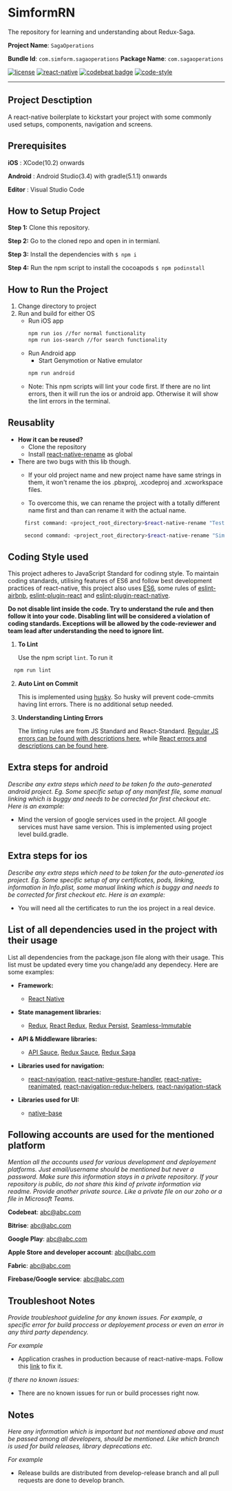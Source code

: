 # SimformRN

The repository for learning and understanding about Redux-Saga.

**Project Name**: `SagaOperations`

**Bundle Id**: `com.simform.sagaoperations`   **Package Name**: `com.sagaoperations`

[![license](https://img.shields.io/badge/LICENSE-MIT-brightgreen)](https://opensource.org/licenses/mit-license.html) [![react-native](https://img.shields.io/badge/react--native-61.0.4-brightgreen)](https://facebook.github.io/react-native/docs/0.59/getting-started) [![codebeat badge](https://codebeat.co/badges/9797c001-b8c3-4ce3-965d-257f4b77ab62)](https://codebeat.co/a/developer-0209bfcf-9e1a-4b86-a052-d18287f88f7c/projects/github-com-simformsolutions-react-native-boilerplate-latest-master) [![code-style](https://img.shields.io/badge/code%20style-standard%20JS-brightgreen)](https://standardjs.com/)

---

##  Project Desctiption
A react-native boilerplate to kickstart your project with some commonly used setups, components, navigation and screens.

## Prerequisites

**iOS** : XCode(10.2) onwards

**Android** : Android Studio(3.4) with gradle(5.1.1) onwards

**Editor** : Visual Studio Code

## How to Setup Project

**Step 1:** Clone this repository.

**Step 2:** Go to the cloned repo and open in in termianl.

**Step 3:** Install the dependencies with `$ npm i`

**Step 4:** Run the npm script to install the cocoapods `$ npm podinstall`

## How to Run the Project

1. Change directory to project
2. Run and build for either OS 
    * Run iOS app
        ```bash 
        npm run ios //for normal functionality
        npm run ios-search //for search functionality
        ```
    * Run Android app
      * Start Genymotion or Native emulator
      ```bash 
      npm run android
      ```
    * Note: This npm scripts will lint your code first. If there are no lint errors, then it will run the ios or android app. Otherwise it will show the lint errors in the terminal.

## Reusablity
- **How it can be reused?**
  - Clone the repository
  - Install [react-native-rename](https://www.npmjs.com/package/react-native-rename) as global
- There are two bugs with this lib though.	
  - If your old project name and new project name have same strings in them, it won't rename the ios .pbxproj, .xcodeproj and .xcworkspace files.

  - To overcome this, we can rename the project with a totally different name first and than can rename it with the actual name.
  ```bash 
    first command: <project_root_directory>$react-native-rename "TestApp" -b com.simform.testapp

    second command: <project_root_directory>$react-native-rename "SimformRN" -b com.simform.simformrn
  ```

## Coding Style used

This project adheres to JavaScript Standard for codinng style. To maintain coding standards, utilising features of ES6 and follow best development practices of react-native, this project also uses [ES6](http://es6-features.org/#Constants), some rules of [eslint-airbnb](https://github.com/airbnb/javascript), [eslint-plugin-react](https://github.com/yannickcr/eslint-plugin-react) and [eslint-plugin-react-native](https://github.com/intellicode/eslint-plugin-react-native).

**Do not disable lint inside the code. Try to understand the rule and then follow it into your code. Disabling lint will be considered a violation of coding standards. Exceptions will be allowed by the code-reviewer and team lead after understanding the need to ignore lint.**

1. **To Lint**
  
   Use the npm script `lint`. To run it
  ```bash 
    npm run lint
  ```
2. **Auto Lint on Commit**
   
   This is implemented using [husky](https://github.com/typicode/husky). So husky will prevent code-cmmits having lint errors. There is no additional setup needed.

3. **Understanding Linting Errors**

   The linting rules are from JS Standard and React-Standard.  [Regular JS errors can be found with descriptions here](http://eslint.org/docs/rules/), while [React errors and descriptions can be found here](https://github.com/yannickcr/eslint-plugin-react).

## Extra steps for android

_Describe any extra steps which need to be taken fo the auto-generated android project. Eg. Some specific setup of any manifest file, some manual linking which is buggy and needs to be corrected for first checkout etc. Here is an example:_

- Mind the version of google services used in the project. All google services must have same version. This is implemented using project level build.gradle.

## Extra steps for ios

_Describe any extra steps which need to be taken for the auto-generated ios project. Eg. Some specific setup of any certificates, pods, linking, information in Info.plist, some manual linking which is buggy and needs to be corrected for first checkout etc. Here is an example:_

- You will need all the certificates to run the ios project in a real device.

## List of all dependencies used in the project with their usage

List all dependencies from the package.json file along with their usage. This list must be updated every time you change/add any dependecy. Here are some examples:

- **Framework:**
  - [React Native](https://github.com/facebook/react-native)

- **State management libraries:** 
  - [Redux](http://redux.js.org/), [React Redux](https://react-redux.js.org/), [Redux Persist](https://github.com/rt2zz/redux-persist), [Seamless-Immutable](https://github.com/rtfeldman/seamless-immutable)

- **API & Middleware libraries:**
  - [API Sauce](https://github.com/infinitered/apisauce), [Redux Sauce](https://github.com/jkeam/reduxsauce), [Redux Saga](https://redux-saga.js.org/)

- **Libraries used for navigation:**
  - [react-navigation](https://github.com/react-navigation/react-navigation), [react-native-gesture-handler](https://github.com/kmagiera/react-native-gesture-handler), [react-native-reanimated](https://github.com/kmagiera/react-native-reanimated), [react-navigation-redux-helpers](https://github.com/react-navigation/redux-helpers), [react-navigation-stack](https://github.com/react-navigation/stack)
- **Libraries used for UI:**
  - [native-base](https://nativebase.io/)
  

## Following accounts are used for the mentioned platform

_Mention all the accounts used for various development and deployement platforms. Just email/username should be mentioned but never a password. Make sure this information stays in a private repository. If your repository is public, do not share this kind of private information via readme. Provide another private source. Like a private file on our zoho or a file in Microsoft Teams._

**Codebeat**: abc@abc.com

**Bitrise**: abc@abc.com

**Google Play**: abc@abc.com

**Apple Store and developer account**: abc@abc.com

**Fabric**: abc@abc.com

**Firebase/Google service**: abc@abc.com

## Troubleshoot Notes

_Provide troubleshoot guideline for any known issues. For example, a specific error for build proccess or deployement process or even an error in any third party dependency._

_For example_
- Application crashes in production because of react-native-maps. Follow this [link](https://github.com/react-native-community/react-native-maps/issues/2997) to fix it.

_If there no known issues:_
- There are no known issues for run or build processes right now.

## Notes

_Here any information which is important but not mentioned above and must be passed among all developers, should be mentioned. Like which branch is used for build releases, library deprecations etc._

_For example_

- Release builds are distributed from develop-release branch and all pull requests are done to develop branch.